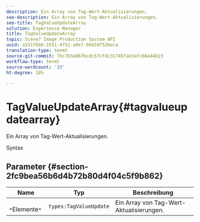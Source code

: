 ```yaml
---
description: Ein Array von Tag-Wert-Aktualisierungen.
seo-description: Ein Array von Tag-Wert-Aktualisierungen.
seo-title: TagValueUpdateArray
solution: Experience Manager
title: TagValueUpdateArray
topic: Scene7 Image Production System API
uuid: a151f6b6-1551-4751-a0e7-0da597526eca
translation-type: tm+mt
source-git-commit: 7bc7b3a86fbcdc57cfdc31745fae3afc06e44b15
workflow-type: tm+mt
source-wordcount: '33'
ht-degree: 18%

---
```



# TagValueUpdateArray{#tagvalueupdatearray}

Ein Array von Tag-Wert-Aktualisierungen.

Syntax

## Parameter {#section-2fc9bea56b6d4b72b80d4f04c5f9b862}

| Name | Typ | Beschreibung |
|---|---|---|
| ` *`Elemente`*` | `types:TagValueUpdate` | Ein Array von Tag-Wert-Aktualisierungen. |

